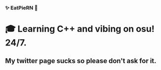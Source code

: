 ### ✨ EatPieRN 👋

# 🎓 Learning C++ and vibing on osu! 24/7.
## My twitter page sucks so please don't ask for it.
